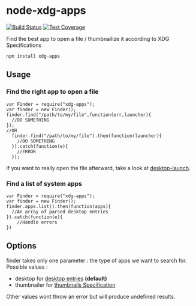 # node-xdg-apps

[![Build Status](https://travis-ci.org/Holusion/node-xdg-apps.svg?branch=master)](https://travis-ci.org/Holusion/node-xdg-apps) [![Test Coverage](https://codeclimate.com/github/Holusion/node-xdg-apps/badges/coverage.svg)](https://codeclimate.com/github/Holusion/node-xdg-apps/coverage)

Find the best app to open a file / thumbnailize it according to XDG Specifications

    npm install xdg-apps

## Usage

### Find the right app to open a file
    var Finder = require("xdg-apps");
    var finder = new Finder();
    finder.find("/path/to/my/file",function(err,launcher){
      //DO SOMETHING
    });
    //OR
      finder.find("/path/to/my/file").then(function(launcher){
        //DO SOMETHING
      }).catch(function(e){
        //ERROR
      });

If you want to really open the file afterward, take a look at [desktop-launch](https://github.com/Holusion/node-desktop-launch).

### Find a list of system apps

    var Finder = require("xdg-apps");
    var finder = new Finder();    
    finder.apps.list().then(function(apps){
      //An array of parsed desktop entries
    }).catch(function(e){
        //Handle errors
    })


## Options

finder takes only one parameter : the type of apps we want to search for. Possible values :

- desktop for [desktop entries](http://standards.freedesktop.org/desktop-entry-spec/latest/) **(default)**
- thumbnailer  for [thumbnails Specification](http://specifications.freedesktop.org/thumbnail-spec/thumbnail-spec-latest.html)

Other values wont throw an error but will produce undefined results.
